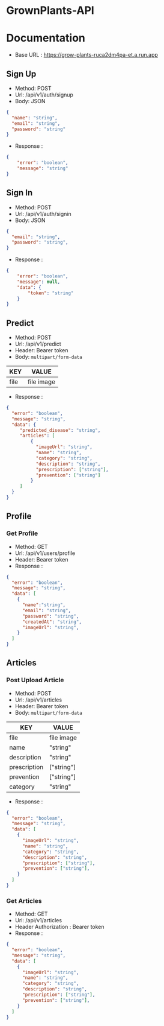 # GrownPlants-API

# Documentation
- Base URL : https://grow-plants-ruca2dm4pa-et.a.run.app

## Sign Up

- Method: POST
- Url: /api/v1/auth/signup
- Body: JSON
```json
{
  "name": "string",
  "email": "string",
  "password": "string"
}
```

- Response : 
```json
{
    "error": "boolean",
    "message": "string"
}
```

## Sign In

- Method: POST
- Url: /api/v1/auth/signin
- Body: JSON
```json
{
  "email": "string",
  "password": "string",
}
```

- Response : 
```json
{
    "error": "boolean",
    "message": null,
    "data": {
        "token": "string"
    }
}
```

## Predict

- Method: POST
- Url: /api/v1/predict
- Header: Bearer token
- Body: `multipart/form-data`

| KEY | VALUE | 
| --------------- | --------------- | 
| file | file image | 

- Response :
```json
{
  "error": "boolean",
  "message": "string",
  "data": {
     "predicted_disease": "string",
     "articles": [
         {
           "imageUrl": "string",
           "name": "string",
           "category": "string",
           "description": "string",
           "prescription": ["string"],
           "prevention": ["string"]
         }
     ]
  }
}
```

## Profile

### Get Profile

- Method: GET
- Url: /api/v1/users/profile
- Header: Bearer token
- Response :
```json
{
  "error": "boolean",
  "message": "string",
  "data": [
    {
      "name":"string",
      "email": "string",
      "password": "string",
      "createdAt": "string",
      "imageUrl": "string",
    }
  ]
}
```

## Articles

### Post Upload Article

- Method: POST
- Url: /api/v1/articles
- Header: Bearer token
- Body: `multipart/form-data`

| KEY | VALUE | 
| --------------- | --------------- | 
| file | file image | 
| name | "string" | 
| description  | "string" | 
| prescription  | ["string"] | 
| prevention  | ["string"] | 
| category  | "string" | 

- Response :
```json
{
  "error": "boolean",
  "message": "string",
  "data": [
    {
      "imageUrl": "string",
      "name": "string",
      "category": "string",
      "description": "string",
      "prescription": ["string"],
      "prevention": ["string"],
    }
  ]
}
```

### Get Articles

- Method: GET
- Url: /api/v1/articles
- Header Authorization : Bearer token
- Response :

```json
{
  "error": "boolean",
  "message": "string",
  "data": [
    {
      "imageUrl": "string",
      "name": "string",
      "category": "string",
      "description": "string",
      "prescription": ["string"],
      "prevention": ["string"],
    }
  ]
}
```
